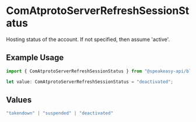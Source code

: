 # ComAtprotoServerRefreshSessionStatus

Hosting status of the account. If not specified, then assume 'active'.

## Example Usage

```typescript
import { ComAtprotoServerRefreshSessionStatus } from "@speakeasy-api/bluesky/models/operations";

let value: ComAtprotoServerRefreshSessionStatus = "deactivated";
```

## Values

```typescript
"takendown" | "suspended" | "deactivated"
```